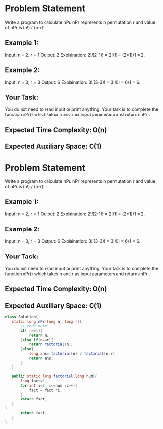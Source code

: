 # Problem Statement 
Write a program to calculate nPr. nPr represents n permutation r and value of nPr is (n!) / (n-r)!.

## Example 1:

Input: n = 2, r = 1
Output: 2
Explaination: 2!/(2-1)! = 2!/1! = (2*1)/1 = 2.
## Example 2:

Input: n = 3, r = 3
Output: 6
Explaination: 3!/(3-3)! = 3!/0! = 6/1 = 6.
## Your Task:
You do not need to read input or print anything. Your task is to complete the function nPr() which takes n and r as input parameters and returns nPr .

## Expected Time Complexity: O(n)
## Expected Auxiliary Space: O(1)
 # Problem Statement 
Write a program to calculate nPr. nPr represents n permutation r and value of nPr is (n!) / (n-r)!.

## Example 1:

Input: n = 2, r = 1
Output: 2
Explaination: 2!/(2-1)! = 2!/1! = (2*1)/1 = 2.
## Example 2:

Input: n = 3, r = 3
Output: 6
Explaination: 3!/(3-3)! = 3!/0! = 6/1 = 6.
## Your Task:
You do not need to read input or print anything. Your task is to complete the function nPr() which takes n and r as input parameters and returns nPr .

## Expected Time Complexity: O(n)
## Expected Auxiliary Space: O(1)
 ```java
class Solution{
    static long nPr(long n, long r){
        // code here
        if( r==1){
            return n;
        }else if(n==r){
            return factorial(n);
        }else{
            long ans= factorial(n) / factorial(n-r);
            return ans;
        }
    }
    
    public static long factorial(long num){
        long fact=1;
        for(int i=1; i<=num ;i++){
            fact = fact *i;
        }
        return fact;
    }
}
        return fact;
    }
}
